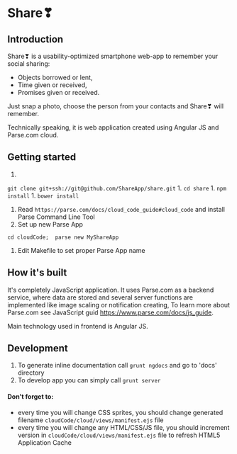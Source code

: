 # Share❣ 

## Introduction

Share❣ is a usability-optimized smartphone web-app to remember your social sharing:
* Objects borrowed or lent,
* Time given or received,
* Promises given or received.

Just snap a photo, choose the person from your contacts and Share❣ will remember.

Technically speaking, it is web application created using Angular JS and Parse.com cloud.


## Getting started

1. 
```git clone git+ssh://git@github.com/ShareApp/share.git```
1. 
```cd share```
1. 
```npm install```
1. 
```bower install```
1. Read ```https://parse.com/docs/cloud_code_guide#cloud_code``` and install Parse Command Line Tool
1. Set up new Parse App
```
cd cloudCode;  parse new MyShareApp
```
1. Edit Makefile to set proper Parse App name


## How it's built

It's completely JavaScript application. 
It uses Parse.com as a backend service, where data are stored and several server functions are implemented like image scaling or notification creating,
To learn more about Parse.com see JavaScript guid https://www.parse.com/docs/js_guide.

Main technology used in frontend is Angular JS. 



## Development

1. To generate inline documentation call ```grunt ngdocs``` and go to 'docs' directory
1. To develop app you can simply call ```grunt server```

#### Don't forget to:
- every time you will change CSS sprites, you should change generated filename ```cloudCode/cloud/views/manifest.ejs``` file
- every time you will change any HTML/CSS/JS file, you should increment version in ```cloudCode/cloud/views/manifest.ejs``` file to refresh HTML5 Application Cache





